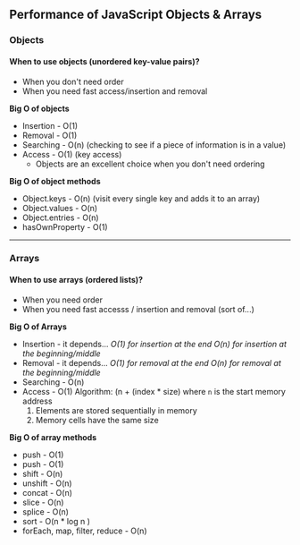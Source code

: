 ## Performance of JavaScript Objects & Arrays
 ### Objects
#### When to use objects (unordered key-value pairs)?
- When you don't need order
- When you need fast access/insertion and removal

**Big O of objects**
  - Insertion - O(1)
  - Removal - O(1)
  - Searching - O(n) (checking to see if a piece of information is in a value)
  - Access - O(1) (key access)
    - Objects are an excellent choice when you don't need ordering

**Big O of object methods**
  - Object.keys - O(n) (visit every single key and adds it to an array)
  - Object.values - O(n)
  - Object.entries - O(n)
  - hasOwnProperty - O(1)
---
 ### Arrays
 #### When to use arrays (ordered lists)?
 - When you need order
 - When you need fast accesss / insertion and removal (sort of...)

 **Big O of Arrays**
  - Insertion - it depends... *O(1) for insertion at the end O(n) for insertion at the beginning/middle*
  - Removal - it depends... *O(1) for removal at the end O(n) for removal at the beginning/middle*
  - Searching - O(n)
  - Access - O(1) Algorithm: (n + (index * size) where `n` is the start memory address
    1. Elements are stored sequentially in memory
    2. Memory cells have the same size

**Big O of array methods**
  - push - O(1)
  - push - O(1)
  - shift - O(n)
  - unshift - O(n)
  - concat - O(n)
  - slice - O(n)
  - splice - O(n)
  - sort - O(n * log n  )
  - forEach, map, filter, reduce - O(n)